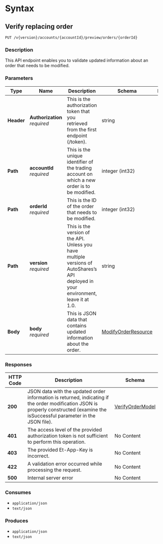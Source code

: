 # Syntax

## Verify replacing order

```
PUT /v{version}/accounts/{accountId}/preview/orders/{orderId}
```

### Description

This API endpoint enables you to validate updated information about an order that needs to be modified.

### Parameters

| Type       | Name                                                       | Description                                                                                                                          | Schema                                                                   | Default |
| ---------- | ---------------------------------------------------------- | ------------------------------------------------------------------------------------------------------------------------------------ | ------------------------------------------------------------------------ | ------- |
| **Header** | <p><strong>Authorization</strong><br><em>required</em></p> | This is the authorization token that you retrieved from the first endpoint (/token).                                                 | string                                                                   |         |
| **Path**   | <p><strong>accountId</strong><br><em>required</em></p>     | This is the unique identifier of the trading account on which a new order is to be modified.                                         | integer (int32)                                                          |         |
| **Path**   | <p><strong>orderId</strong><br><em>required</em></p>       | This is the ID of the order that needs to be modified.                                                                               | integer (int32)                                                          |         |
| **Path**   | <p><strong>version</strong><br><em>required</em></p>       | This is the version of the API. Unless you have multiple versions of AutoShares’s API deployed in your environment, leave it at 1.0. | string                                                                   | `"1"`   |
| **Body**   | <p><strong>body</strong><br><em>required</em></p>          | This is JSON data that contains updated information about the order.                                                                 | [ModifyOrderResource](orders\_previewmodifyorder.md#modifyorderresource) |         |

### Responses

| HTTP Code | Description                                                                                                                                                                        | Schema                                                             |
| --------- | ---------------------------------------------------------------------------------------------------------------------------------------------------------------------------------- | ------------------------------------------------------------------ |
| **200**   | JSON data with the updated order information is returned, indicating if the order modification JSON is properly constructed (examine the isSuccessful parameter in the JSON file). | [VerifyOrderModel](orders\_previewmodifyorder.md#verifyordermodel) |
| **401**   | The access level of the provided authorization token is not sufficient to perform this operation.                                                                                  | No Content                                                         |
| **403**   | The provided Et-App-Key is incorrect.                                                                                                                                              | No Content                                                         |
| **422**   | A validation error occurred while processing the request.                                                                                                                          | No Content                                                         |
| **500**   | Internal server error                                                                                                                                                              | No Content                                                         |

### Consumes

* `application/json`
* `text/json`

### Produces

* `application/json`
* `text/json`
